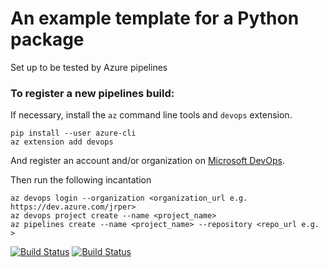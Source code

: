 # An example template for a Python package

Set up to be tested by Azure pipelines

### To register a new pipelines build:

If necessary, install the `az` command line tools and `devops` extension.

```
pip install --user azure-cli
az extension add devops
```

And register an account and/or organization on [Microsoft DevOps](https://dev.azure.com).

Then run the following incantation


```
az devops login --organization <organization_url e.g. https://dev.azure.com/jrper>
az devops project create --name <project_name>
az pipelines create --name <project_name> --repository <repo_url e.g. >
```

[![Build Status](https://dev.azure.com/jrper/python_project_template/_apis/build/status/python_project_template?branchName=master)](https://dev.azure.com/jrper/python_project_template/_build/latest?definitionId=6&branchName=master) [![Build Status](https://travis-ci.com/jrper/python_project_template.svg?branch=master)](https://travis-ci.com/jrper/python_project_template)
